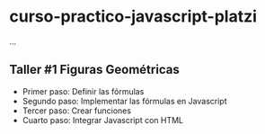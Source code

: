 # curso-practico-javascript-platzi

...

## Taller #1 Figuras Geométricas

- Primer paso: Definir las fórmulas 
- Segundo paso: Implementar las fórmulas en Javascript 
- Tercer paso: Crear funciones
- Cuarto paso: Integrar Javascript con HTML
